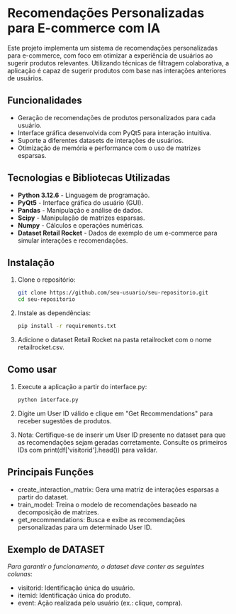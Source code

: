 # Recomendações Personalizadas para E-commerce com IA

Este projeto implementa um sistema de recomendações personalizadas para e-commerce, com foco em otimizar a experiência de usuários ao sugerir produtos relevantes. Utilizando técnicas de filtragem colaborativa, a aplicação é capaz de sugerir produtos com base nas interações anteriores de usuários.

## Funcionalidades

- Geração de recomendações de produtos personalizados para cada usuário.
- Interface gráfica desenvolvida com PyQt5 para interação intuitiva.
- Suporte a diferentes datasets de interações de usuários.
- Otimização de memória e performance com o uso de matrizes esparsas.

## Tecnologias e Bibliotecas Utilizadas

- **Python 3.12.6** - Linguagem de programação.
- **PyQt5** - Interface gráfica do usuário (GUI).
- **Pandas** - Manipulação e análise de dados.
- **Scipy** - Manipulação de matrizes esparsas.
- **Numpy** - Cálculos e operações numéricas.
- **Dataset Retail Rocket** - Dados de exemplo de um e-commerce para simular interações e recomendações.

## Instalação

1. Clone o repositório:
   ```bash
   git clone https://github.com/seu-usuario/seu-repositorio.git
   cd seu-repositorio

2. Instale as dependências:
    ```bash
    pip install -r requirements.txt

3. Adicione o dataset Retail Rocket na pasta retailrocket com o nome retailrocket.csv.

## Como usar

1. Execute a aplicação a partir do interface.py:
    ```bash
    python interface.py

2. Digite um User ID válido e clique em "Get Recommendations" para receber sugestões de produtos.

3. Nota: Certifique-se de inserir um User ID presente no dataset para que as recomendações sejam geradas corretamente. Consulte os primeiros IDs com print(df['visitorid'].head()) para validar.

## Principais Funções

- create_interaction_matrix: Gera uma matriz de interações esparsas a partir do dataset.
- train_model: Treina o modelo de recomendações baseado na decomposição de matrizes.
- get_recommendations: Busca e exibe as recomendações personalizadas para um determinado User ID.

## Exemplo de DATASET
*Para garantir o funcionamento, o dataset deve conter as seguintes colunas*:

- visitorid: Identificação única do usuário.
- itemid: Identificação única do produto.
- event: Ação realizada pelo usuário (ex.: clique, compra).

